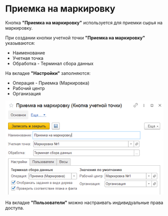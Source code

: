 # Приемка на маркировку

Кнопка **"Приемка на маркировку"** используется для приемки сырья на маркировку.

При создании кнопки учетной точки **"Приемка на маркировку"** указываются:

- Наименование
- Учетная точка
- Обработка - Терминал сбора данных

На вкладке **"Настройки"** заполняются:

- Операция - Приемка (Маркировка)
- Рабочий центр
- Организация

![1](TCD.assets/1.png)

На вкладке **"Пользователи"** можно настраивать индивидуальные права доступа.
